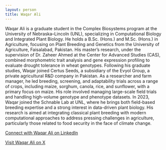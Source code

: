 ```yaml
---
layout: person
title: Waqar Ali
---
```


Waqar Ali is a graduate student in the Complex Biosystems program at the University of Nebraska–Lincoln (UNL), specializing in Computational Biology and Integrated Plant Biology. He holds a B.Sc. (Hons.) and M.Sc. (Hons.) in Agriculture, focusing on Plant Breeding and Genetics from the University of Agriculture, Faisalabad, Pakistan. His master’s research, under the supervision of Dr. Zaheer Ahmed at the Center for Advanced Studies (CAS), combined morphometric trait analysis and gene expression profiling to evaluate drought tolerance in wheat genotypes.
Following his graduate studies, Waqar joined Certus Seeds, a subsidiary of the Evyol Group, a private agricultural R&D company in Pakistan. As a researcher and farm manager, he led breeding, screening, and adaptability trials across a range of crops, including maize, sorghum, canola, rice, and sunflower, with a primary focus on maize. His role involved managing large-scale field trials and handling high-volume genotype and phenotype datasets.
In 2023, Waqar joined the Schnable Lab at UNL, where he brings both field-based breeding expertise and a strong interest in data-driven plant biology. His research is aimed at integrating classical plant breeding with modern computational approaches to address pressing challenges in agriculture, particularly those related to food security in the face of climate change.

<a href="https://www.linkedin.com/in/waqar-ali-a81318aa?utm_source=share&utm_campaign=share_via&utm_content=profile&utm_medium=ios_app" target="_blank">
  Connect with Waqar Ali on LinkedIn
</a>

<a href="https://x.com/waqarali325?s=21" target="_blank">Visit Waqar Ali on X</a>
